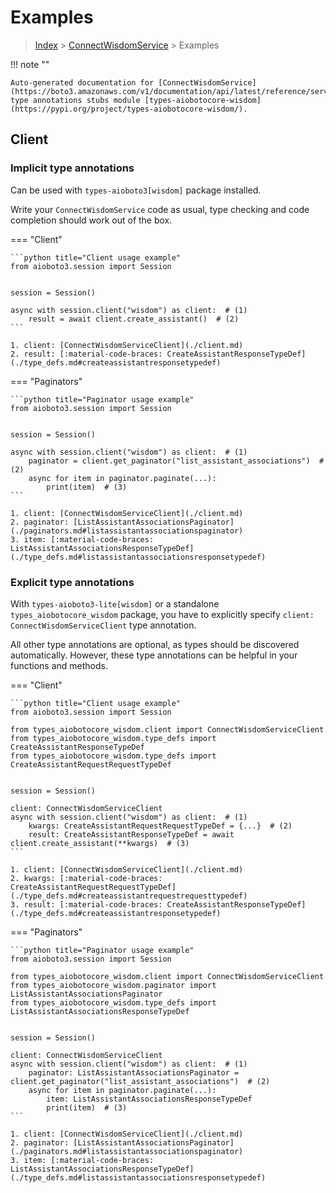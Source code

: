 # Examples

> [Index](../README.md) > [ConnectWisdomService](./README.md) > Examples

!!! note ""

    Auto-generated documentation for [ConnectWisdomService](https://boto3.amazonaws.com/v1/documentation/api/latest/reference/services/wisdom.html#ConnectWisdomService)
    type annotations stubs module [types-aiobotocore-wisdom](https://pypi.org/project/types-aiobotocore-wisdom/).

## Client

### Implicit type annotations

Can be used with `types-aioboto3[wisdom]` package installed.

Write your `ConnectWisdomService` code as usual,
type checking and code completion should work out of the box.



=== "Client"

    ```python title="Client usage example"
    from aioboto3.session import Session


    session = Session()

    async with session.client("wisdom") as client:  # (1)
        result = await client.create_assistant()  # (2)
    ```

    1. client: [ConnectWisdomServiceClient](./client.md)
    2. result: [:material-code-braces: CreateAssistantResponseTypeDef](./type_defs.md#createassistantresponsetypedef) 



=== "Paginators"

    ```python title="Paginator usage example"
    from aioboto3.session import Session


    session = Session()

    async with session.client("wisdom") as client:  # (1)
        paginator = client.get_paginator("list_assistant_associations")  # (2)
        async for item in paginator.paginate(...):
            print(item)  # (3)
    ```

    1. client: [ConnectWisdomServiceClient](./client.md)
    2. paginator: [ListAssistantAssociationsPaginator](./paginators.md#listassistantassociationspaginator)
    3. item: [:material-code-braces: ListAssistantAssociationsResponseTypeDef](./type_defs.md#listassistantassociationsresponsetypedef) 




### Explicit type annotations

With `types-aioboto3-lite[wisdom]`
or a standalone `types_aiobotocore_wisdom` package, you have to explicitly specify
`client: ConnectWisdomServiceClient` type annotation.

All other type annotations are optional, as types should be discovered automatically.
However, these type annotations can be helpful in your functions and methods.


=== "Client"

    ```python title="Client usage example"
    from aioboto3.session import Session

    from types_aiobotocore_wisdom.client import ConnectWisdomServiceClient
    from types_aiobotocore_wisdom.type_defs import CreateAssistantResponseTypeDef
    from types_aiobotocore_wisdom.type_defs import CreateAssistantRequestRequestTypeDef


    session = Session()

    client: ConnectWisdomServiceClient
    async with session.client("wisdom") as client:  # (1)
        kwargs: CreateAssistantRequestRequestTypeDef = {...}  # (2)
        result: CreateAssistantResponseTypeDef = await client.create_assistant(**kwargs)  # (3)
    ```

    1. client: [ConnectWisdomServiceClient](./client.md)
    2. kwargs: [:material-code-braces: CreateAssistantRequestRequestTypeDef](./type_defs.md#createassistantrequestrequesttypedef) 
    3. result: [:material-code-braces: CreateAssistantResponseTypeDef](./type_defs.md#createassistantresponsetypedef) 



=== "Paginators"

    ```python title="Paginator usage example"
    from aioboto3.session import Session

    from types_aiobotocore_wisdom.client import ConnectWisdomServiceClient
    from types_aiobotocore_wisdom.paginator import ListAssistantAssociationsPaginator
    from types_aiobotocore_wisdom.type_defs import ListAssistantAssociationsResponseTypeDef


    session = Session()

    client: ConnectWisdomServiceClient
    async with session.client("wisdom") as client:  # (1)
        paginator: ListAssistantAssociationsPaginator = client.get_paginator("list_assistant_associations")  # (2)
        async for item in paginator.paginate(...):
            item: ListAssistantAssociationsResponseTypeDef
            print(item)  # (3)
    ```

    1. client: [ConnectWisdomServiceClient](./client.md)
    2. paginator: [ListAssistantAssociationsPaginator](./paginators.md#listassistantassociationspaginator)
    3. item: [:material-code-braces: ListAssistantAssociationsResponseTypeDef](./type_defs.md#listassistantassociationsresponsetypedef) 




